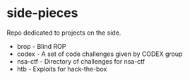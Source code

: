 # side-pieces
Repo dedicated to projects on the side.

* brop - Blind ROP
* codex - A set of code challenges given by CODEX group
* nsa-ctf - Directory of challenges for nsa-ctf
* htb - Exploits for hack-the-box
